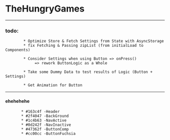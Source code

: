 # TheHungryGames

---


### todo: 
            * Optimize Store & Fetch Settings from State with AsyncStorage
            * fix Fetching & Passing zipList (from initialLoad to Components)
            
            * Consider Settings when using Button => onPress()
                 => rework ButtonLogic as a Whole
            
            * Take some Dummy Data to test results of Logic (Button + Settings)
            
            * Get Animation for Button
---


#### ehehehehe

           * #163c4f -Header
           * #2f4047 -BackGround
           * #1c4b63 -NavActive
           * #0d242f -NavInactive
           * #47362f -ButtonComp
           * #cc00cc -ButtonFuchsia
